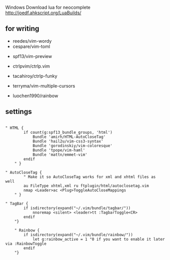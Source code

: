 
Windows Download lua for neocomplete <http://joedf.ahkscript.org/LuaBuilds/>

## for writing

* reedes/vim-wordy
* cespare/vim-toml
- spf13/vim-preview

- ctrlpvim/ctrlp.vim
- tacahiroy/ctrlp-funky
- terryma/vim-multiple-cursors
- luochen1990/rainbow

## settings 

```vim

" HTML {
        if count(g:spf13_bundle_groups, 'html')
            Bundle 'amirh/HTML-AutoCloseTag'
            Bundle 'hail2u/vim-css3-syntax'
            Bundle 'gorodinskiy/vim-coloresque'
            Bundle 'tpope/vim-haml'
            Bundle 'mattn/emmet-vim'
        endif
    " }
    
" AutoCloseTag {
        " Make it so AutoCloseTag works for xml and xhtml files as well
        au FileType xhtml,xml ru ftplugin/html/autoclosetag.vim
        nmap <Leader>ac <Plug>ToggleAutoCloseMappings
    " }

" TagBar {
        if isdirectory(expand("~/.vim/bundle/tagbar/"))
            nnoremap <silent> <leader>tt :TagbarToggle<CR>
        endif
    "}

    " Rainbow {
        if isdirectory(expand("~/.vim/bundle/rainbow/"))
            let g:rainbow_active = 1 "0 if you want to enable it later via :RainbowToggle
        endif
    "}
```


